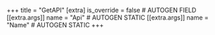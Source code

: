 +++
title = "GetAPI"
[extra]
is_override = false # AUTOGEN FIELD
[[extra.args]]
name = "Api" # AUTOGEN STATIC
[[extra.args]]
name = "Name" # AUTOGEN STATIC
+++